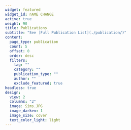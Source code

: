 ```yaml
---
widget: featured
widget_id: nAME CHANGE
active: true
weight: 90
title: Publications
subtitle: "See [Full Publication List](./publication/)"
content:
  page_type: publication
  count: 5
  offset: 0
  order: desc
  filters:
    tag: ""
    category: ""
    publication_type: ""
    author: ""
    exclude_featured: true
headless: true
design:
  view: 2
  columns: "2"
  image: Sims.JPG
  image_darken: 1
  image_size: cover
  text_color_light: light
---
```

